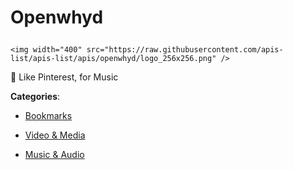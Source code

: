 # Openwhyd<p align="center">
    <img width="400" src="https://raw.githubusercontent.com/apis-list/apis-list/apis/openwhyd/logo_256x256.png" />
</p>

💎 Like Pinterest, for Music

**Categories**:

- [Bookmarks](https://github/apis-list/apis-list#bookmarks)

- [Video & Media](https://github/apis-list/apis-list#video-and-media)

- [Music & Audio](https://github/apis-list/apis-list#music-and-audio)





